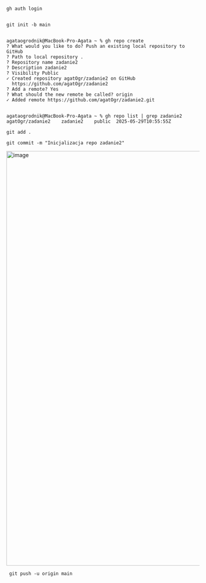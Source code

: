 
```

gh auth login

```
```

git init -b main

```

```

agataogrodnik@MacBook-Pro-Agata ~ % gh repo create
? What would you like to do? Push an existing local repository to GitHub
? Path to local repository .
? Repository name zadanie2
? Description zadanie2
? Visibility Public
✓ Created repository agatOgr/zadanie2 on GitHub
  https://github.com/agatOgr/zadanie2
? Add a remote? Yes
? What should the new remote be called? origin
✓ Added remote https://github.com/agatOgr/zadanie2.git
```

```

agataogrodnik@MacBook-Pro-Agata ~ % gh repo list | grep zadanie2
agatOgr/zadanie2	zadanie2	public	2025-05-29T10:55:55Z

```


```
git add .

```

```
git commit -m "Inicjalizacja repo zadanie2"
```


<img width="1081" alt="image" src="https://github.com/user-attachments/assets/3f194af6-4125-415d-b645-314187fd3da7" />



```
 git push -u origin main
```



